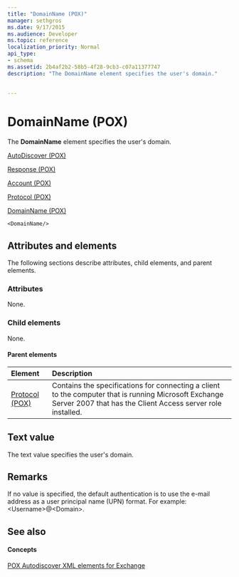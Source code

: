 ```yaml
---
title: "DomainName (POX)"
manager: sethgros
ms.date: 9/17/2015
ms.audience: Developer
ms.topic: reference
localization_priority: Normal
api_type:
- schema
ms.assetid: 2b4af2b2-58b5-4f28-9cb3-c07a11377747
description: "The DomainName element specifies the user's domain."
 
 
---
```


# DomainName (POX)

The **DomainName** element specifies the user's domain. 
  
[AutoDiscover (POX)](autodiscover-pox.md)
  
[Response (POX)](response-pox.md)
  
[Account (POX)](account-pox.md)
  
[Protocol (POX)](protocol-pox.md)
  
[DomainName (POX)](domainname-pox.md)
  
```
<DomainName/>
```

## Attributes and elements

The following sections describe attributes, child elements, and parent elements.
  
### Attributes

None.
  
### Child elements

None.
  
#### Parent elements

|**Element**|**Description**|
|:-----|:-----|
|[Protocol (POX)](protocol-pox.md) <br/> |Contains the specifications for connecting a client to the computer that is running Microsoft Exchange Server 2007 that has the Client Access server role installed.  <br/> |
   
## Text value

The text value specifies the user's domain.
  
## Remarks

If no value is specified, the default authentication is to use the e-mail address as a user principal name (UPN) format. For example: \<Username\>@\<Domain\>.
  
## See also

#### Concepts

[POX Autodiscover XML elements for Exchange](pox-autodiscover-xml-elements-for-exchange.md)

